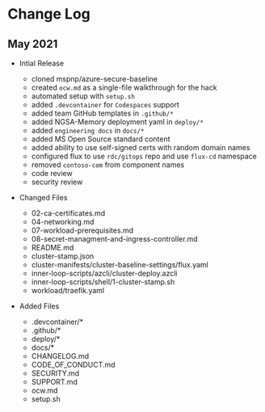 # Change Log

## May 2021

- Intial Release
  - cloned mspnp/azure-secure-baseline
  - created `ocw.md` as a single-file walkthrough for the hack
  - automated setup with `setup.sh`
  - added `.devcontainer` for `Codespaces` support
  - added team GitHub templates in `.github/*`
  - added NGSA-Memory deployment yaml in `deploy/*`
  - added `engineering docs` in `docs/*`
  - added MS Open Source standard content
  - added ability to use self-signed certs with random domain names
  - configured flux to use `rdc/gitops` repo and use `flux-cd` namespace
  - removed `contoso-com` from component names
  - code review
  - security review

- Changed Files
  - 02-ca-certificates.md
  - 04-networking.md
  - 07-workload-prerequisites.md
  - 08-secret-managment-and-ingress-controller.md
  - README.md
  - cluster-stamp.json
  - cluster-manifests/cluster-baseline-settings/flux.yaml
  - inner-loop-scripts/azcli/cluster-deploy.azcli
  - inner-loop-scripts/shell/1-cluster-stamp.sh
  - workload/traefik.yaml

- Added Files
  - .devcontainer/*
  - .github/*
  - deploy/*
  - docs/*
  - CHANGELOG.md
  - CODE_OF_CONDUCT.md
  - SECURITY.md
  - SUPPORT.md
  - ocw.md
  - setup.sh
